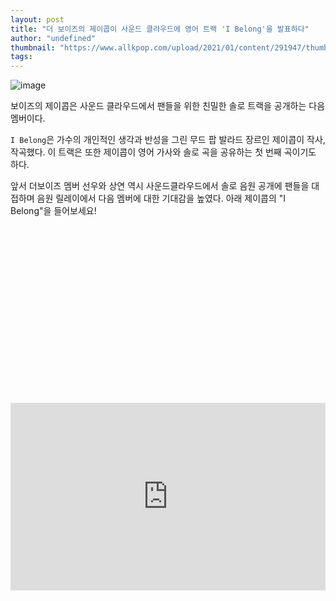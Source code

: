 ```yaml
---
layout: post
title: "더 보이즈의 제이콥이 사운드 클라우드에 영어 트랙 'I Belong'을 발표하다"
author: "undefined"
thumbnail: "https://www.allkpop.com/upload/2021/01/content/291947/thumb/1611967636-20210129-jacob.jpg"
tags: 
---
```



![image](https://www.allkpop.com/upload/2021/01/content/291947/1611967636-20210129-jacob.jpg)

보이즈의 제이콥은 사운드 클라우드에서 팬들을 위한 친밀한 솔로 트랙을 공개하는 다음 멤버이다.

`I Belong`은 가수의 개인적인 생각과 반성을 그린 무드 팝 발라드 장르인 제이콥이 작사, 작곡했다. 이 트랙은 또한 제이콥이 영어 가사와 솔로 곡을 공유하는 첫 번째 곡이기도 하다.

앞서 더보이즈 멤버 선우와 상연 역시 사운드클라우드에서 솔로 음원 공개에 팬들을 대접하며 음원 릴레이에서 다음 멤버에 대한 기대감을 높였다. 아래 제이콥의 "I Belong"을 들어보세요!


<div class="video_wrapper" style="padding-top: 56.25%;">
    <iframe width="100%" height="300" scrolling="no" frameborder="no" allow="autoplay" src="https://w.soundcloud.com/player/?url=https%3A//api.soundcloud.com/tracks/975165013&amp;color=%23ff5500&amp;auto_play=false&amp;hide_related=false&amp;show_comments=true&amp;show_user=true&amp;show_reposts=false&amp;show_teaser=true&amp;visual=true"></iframe>
</div>
